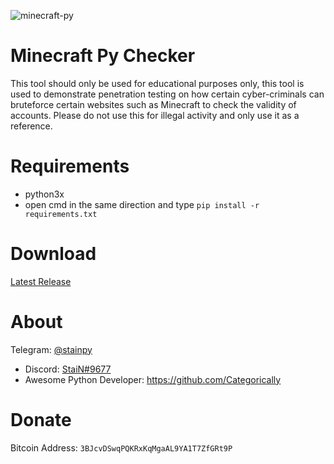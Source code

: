 ![minecraft-py](https://user-images.githubusercontent.com/62406629/124016150-9d9d4500-d9e5-11eb-9103-6e7210200291.png)

# Minecraft Py Checker
This tool should only be used for educational purposes only, this tool is used to demonstrate penetration testing on how certain cyber-criminals can bruteforce certain websites such as Minecraft to check the validity of accounts. Please do not use this for illegal activity and only use it as a reference.

# Requirements
- python3x
- open cmd in the same direction and type
``pip install -r requirements.txt``

# Download
[Latest Release](https://github.com/Stainpy/Minecraft-Py/releases/download/Minecraft-Py-v3.8/Minecraft-Py-v3.8.exe)

# About
Telegram: [@stainpy](https://t.me/stainpy)
- Discord: [StaiN#9677](https://discordapp.com/users/289106753277263872)
- Awesome Python Developer: https://github.com/Categorically

# Donate
Bitcoin Address: ``3BJcvDSwqPQKRxKqMgaAL9YA1T7ZfGRt9P``
